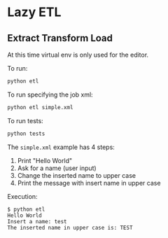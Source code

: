 # Lazy ETL

## Extract Transform Load

At this time virtual env is only used for the editor.

To run:
``` bash
python etl
```

To run specifying the job xml:
``` bash
python etl simple.xml
```

To run tests:
``` bash
python tests
```

The `simple.xml` example has 4 steps:
1. Print "Hello World"
2. Ask for a name (user input)
3. Change the inserted name to upper case
4. Print the message with insert name in upper case

Execution:
```
$ python etl
Hello World
Insert a name: test
The inserted name in upper case is: TEST
```
